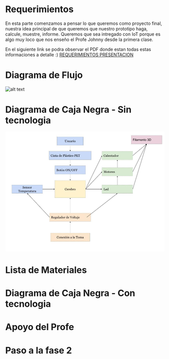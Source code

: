 # Requerimientos

En esta parte comenzamos a pensar lo que queremos como proyecto final, nuestra idea principal de que queremos que nuestro prototipo haga, calcule, muestre, informe. Queremos que sea intregado con IoT porque es algo muy loco que nos enseño el Profe Johnny desde la primera clase. 

En el siguiente link se podra observar el PDF donde estan todas estas informaciones a detalle :) [REQUERIMIENTOS PRESENTACION](https://github.com/tobermudezl/ProyectoFilamentadora3D/blob/main/1.%20Proceso%20de%20Planeacion/Requerimientos.pdf)
# Diagrama de Flujo
![alt text]()

# Diagrama de Caja Negra - Sin tecnologia

![alt text](https://github.com/tobermudezl/ProyectoFilamentadora3D/blob/main/1.%20Proceso%20de%20Planeacion/Diagrama%20de%20Caja%20Negra.jpg)

# Lista de Materiales

# Diagrama de Caja Negra - Con tecnologia

# Apoyo del Profe

# Paso a la fase 2
